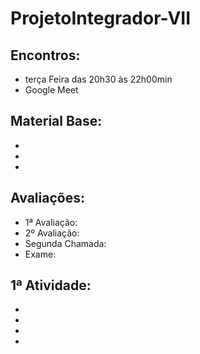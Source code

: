 # ProjetoIntegrador-VII
## Encontros:
* terça Feira das 20h30 às 22h00min
* Google Meet

## Material Base:
*
*
*

## Avaliações:
* 1ª Avaliação:
* 2º Avaliação:
* Segunda Chamada:
* Exame:

## 1ª Atividade:
*
*
*
*
